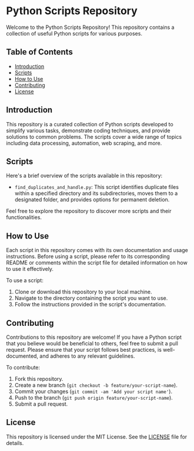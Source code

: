 # Python Scripts Repository

Welcome to the Python Scripts Repository! This repository contains a collection of useful Python scripts for various purposes.

## Table of Contents

- [Introduction](#introduction)
- [Scripts](#scripts)
- [How to Use](#how-to-use)
- [Contributing](#contributing)
- [License](#license)

## Introduction

This repository is a curated collection of Python scripts developed to simplify various tasks, demonstrate coding techniques, and provide solutions to common problems. The scripts cover a wide range of topics including data processing, automation, web scraping, and more.

## Scripts

Here's a brief overview of the scripts available in this repository:

- `find_duplicates_and_handle.py`: This script identifies duplicate files within a specified directory and its subdirectories, moves them to a designated folder, and provides options for permanent deletion.

Feel free to explore the repository to discover more scripts and their functionalities.

## How to Use

Each script in this repository comes with its own documentation and usage instructions. Before using a script, please refer to its corresponding README or comments within the script file for detailed information on how to use it effectively.

To use a script:
1. Clone or download this repository to your local machine.
2. Navigate to the directory containing the script you want to use.
3. Follow the instructions provided in the script's documentation.

## Contributing

Contributions to this repository are welcome! If you have a Python script that you believe would be beneficial to others, feel free to submit a pull request. Please ensure that your script follows best practices, is well-documented, and adheres to any relevant guidelines.

To contribute:
1. Fork this repository.
2. Create a new branch (`git checkout -b feature/your-script-name`).
3. Commit your changes (`git commit -am 'Add your script name'`).
4. Push to the branch (`git push origin feature/your-script-name`).
5. Submit a pull request.

## License

This repository is licensed under the MIT License. See the [LICENSE](LICENSE) file for details.

